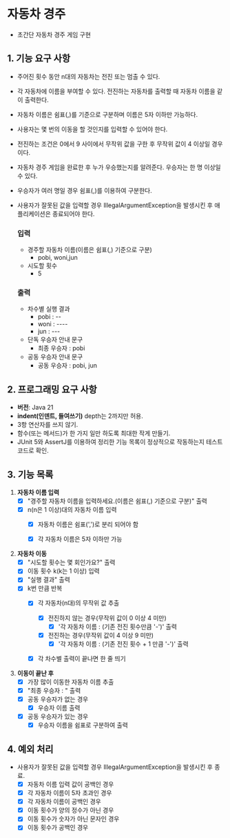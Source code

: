 # 자동차 경주
- 초간단 자동차 경주 게임 구현


## 1. 기능 요구 사항
- 주어진 횟수 동안 n대의 자동차는 전진 또는 멈출 수 있다.
- 각 자동차에 이름을 부여할 수 있다. 전진하는 자동차를 출력할 때 자동차 이름을 같이 출력한다.
- 자동차 이름은 쉼표(,)를 기준으로 구분하며 이름은 5자 이하만 가능하다.
- 사용자는 몇 번의 이동을 할 것인지를 입력할 수 있어야 한다.
- 전진하는 조건은 0에서 9 사이에서 무작위 값을 구한 후 무작위 값이 4 이상일 경우이다.
- 자동차 경주 게임을 완료한 후 누가 우승했는지를 알려준다. 우승자는 한 명 이상일 수 있다.
- 우승자가 여러 명일 경우 쉼표(,)를 이용하여 구분한다.
- 사용자가 잘못된 값을 입력할 경우 IllegalArgumentException을 발생시킨 후 애플리케이션은 종료되어야 한다.

  ### 입력
    - 경주할 자동차 이름(이름은 쉼표(,) 기준으로 구분)
      - pobi, woni,jun
    - 시도할 횟수
      - 5

  ### 출력
    - 차수별 실행 결과
        - pobi : --
        - woni : ---- 
        - jun : ---
    - 단독 우승자 안내 문구
      - 최종 우승자 : pobi
    - 공동 우승자 안내 문구
      - 공동 우승자 : pobi, jun

## 2. 프로그래밍 요구 사항
- **버전**: Java 21
- **indent(인덴트, 들여쓰기)** depth는 2까지만 허용.
- 3항 연산자를 쓰지 않기.
- 함수(또는 메서드)가 한 가지 일만 하도록 최대한 작게 만들기.
- JUnit 5와 AssertJ를 이용하여 정리한 기능 목록이 정상적으로 작동하는지 테스트 코드로 확인.

## 3. 기능 목록
1) **자동차 이름 입력**
    - [x] "경주할 자동차 이름을 입력하세요.(이름은 쉼표(,) 기준으로 구분)" 출력
    - [x] n(n은 1 이상)대의 자동차 이름 입력
      - [x] 자동차 이름은 쉼표(',')로 분리 되어야 함
      - [x] 각 자동차 이름은 5자 이하만 가능


2) **자동차 이동**
    - [x] "시도할 횟수는 몇 회인가요?" 출력
    - [x] 이동 횟수 k(k는 1 이상) 입력
    - [x] "실행 결과" 출력
    - [x] k번 만큼 반복
      - [x] 각 자동차(n대)의 무작위 값 추출
        - [x] 전진하지 않는 경우(무작위 값이 0 이상 4 미만)
          - [x] '각 자동차 이름 : (기존 전진 횟수만큼 '-')' 출력
        - [x] 전진하는 경우(무작위 값이 4 이상 9 미만)
          - [x] '각 자동차 이름 : (기존 전진 횟수 + 1 만큼 '-')' 출력
      - [x] 각 차수별 출력이 끝나면 한 줄 띄기


3) **이동이 끝난 후**
    - [x] 가장 많이 이동한 자동차 이름 추출
    - [x] "최종 우승자 : " 출력
    - [x] 공동 우승자가 없는 경우
      - [x] 우승자 이름 출력
    - [x] 공동 우승자가 있는 경우
      - [x] 우승자 이름을 쉼표로 구분하여 출력

## 4. 예외 처리
- 사용자가 잘못된 값을 입력할 경우 IllegalArgumentException을 발생시킨 후 종료.
    - [x] 자동차 이름 입력 값이 공백인 경우
    - [x] 각 자동차 이름이 5자 초과인 경우
    - [x] 각 자동차 이름이 공백인 경우
    - [x] 이동 횟수가 양의 정수가 아닌 경우
    - [x] 이동 횟수가 숫자가 아닌 문자인 경우
    - [x] 이동 횟수가 공백인 경우
